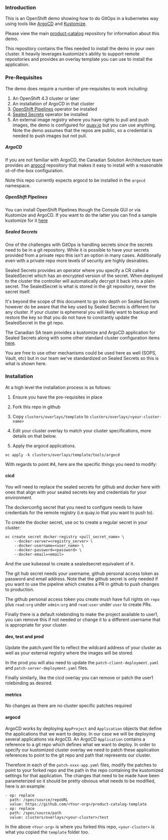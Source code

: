 ### Introduction

This is an OpenShift demo showing how to do GitOps in a kubernetes way using tools like [ArgoCD](https://argoproj.github.io/argo-cd/) and [Kustomize](https://kubernetes.io/docs/tasks/manage-kubernetes-objects/kustomization/).

Please view the main [product-catalog](https://github.com/gnunn-gitops/product-catalog) repository for information about this demo.

This repository contains the files needed to install the demo in your own cluster. It heavily leverages kustomize's ability to support remote repositories and provides an overlay template you can use to install the application.

### Pre-Requisites

The demo does require a number of pre-requisites to work including:

1. An OpenShift 4.3 cluster or later
2. An installation of ArgoCD in that cluster
3. [OpenShift Pipelines](https://www.openshift.com/learn/topics/pipelines) operator be installed
4. [Sealed Secrets](https://github.com/bitnami-labs/sealed-secrets) operator be installed
5. An external image registry where you have rights to pull and push images, the demo is configured for [quay.io](https://quay.io/repository) but you can use anything. Note the demo assumes that the repos are public, so a credential is needed to push images but not pull.

##### ArgoCD

If you are not familiar with ArgoCD, the Canadian Solution Architecture team provides an [argocd](https://github.com/redhat-canada-gitops/argocd) repository that makes it easy to install with a reasonable ot-of-the-box configuration.

Note this repo currently expects argocd to be installed in the ```argocd``` namespace.

##### OpenShift Pipelines

You can install OpenShift Pipelines though the Console GUI or via Kustomize and ArgoCD. If you want to do the latter you can find a sample kustomize for it [here](https://github.com/redhat-canada-gitops/catalog/tree/master/pipelines-operator/base)

##### Sealed Secrets

One of the challenges with GitOps is handling secrets since the secrets need to be in a git repository. While it is possible to have your secrets provided from a private repo this isn't an option in many cases. Additionally even with a private repo more levels of security are highly desirables.

Sealed Secrets provides an operator where you specify a CR called a SealedSecret which has an encrypted version of the secret. When deployed to the cluster the controller will automatically decrypt it back into a plain secret. The SealedSecret is what is stored in the git repository, never the secret itself.

It's beyond the scope of this document to go into depth on Sealed Secrets however do be aware that the key used by Sealed Secrets is different for any cluster. If your cluster is ephemeral you will likely want to backup and restore the key so that you do not have to constantly update the SealedSecret in the git repo.

The Canadian SA team provides a kustomize and ArgoCD application for Sealed Secrets along with some other standard cluster configuration items [here](https://github.com/redhat-canada-gitops/cluster-config).

You are free to use other mechanisms could be used here as well (SOPS, Vault, etc) but in our team we've standardized on Sealed Secrets so this is what is shown here.

### Installation

At a high level the installation process is as follows:

1. Ensure you have the pre-requisites in place

2. Fork this repo in github

3. Copy ```clusters/overlays/template``` to ```clusters/overlays/<your-cluster-name>```

4. Edit your cluster overlay to match your cluster specifications, more details on that below.

5. Apply the argocd applications.

```oc apply -k clusters/overlays/template/tools/argocd```

With regards to point #4, here are the specific things you need to modify:

#### cicd

You will need to replace the sealed secrets for github and docker here with ones that align with your sealed secrets key and credentials for your environment.

The dockerconfig secret that you need to configure needs to have credentials for the remote registry (i.e quay.io that you want to push to).

To create the docker secret, use oc to create a regular secret in your cluster:

```
oc create secret docker-registry <pull_secret_name> \
    --docker-server=<registry_server> \
    --docker-username=<user_name> \
    --docker-password=<password> \
    --docker-email=<email>
```

And the use kubeseal to create a sealedsecret equivalent of it.

The git hub secret needs your username, github personal access token as password and email address. Note that the github secret is only needed if you want to use the pipeline which creates a PR in github to push changes to production.

The github personal access token you create mush have full rights on ```repo``` plus ```read:org``` under ```admin:org``` and ```read:user``` under ```user``` to create PRs.

Finally there is a default rolebinding to make the project available to user1, you can remove this if not needed or change it to a different username that is appropriate for your cluster.

#### dev, test and prod

Update the patch.yaml file to reflect the wildcard address of your cluster as well as your external registry where the images will be stored.

In the prod you will also need to update the ```patch-client-deployment.yaml``` and ```patch-server-deployment.yaml``` files.

Finally similarly, like the cicd overlay you can remove or patch the user1 rolebinding as desired.

#### metrics

No changes as there are no cluster specific patches required

#### argocd

ArgoCD works by deploying ```AppProject``` and ```Application``` objects that define the applications that we want to deploy. In our case we will be deploying several applications via ArgoCD. An ArgoCD ```Application``` contains a reference to a git repo which defines what we want to deploy. In order to specify our kustomized cluster overlay we need to patch these application references to point to the git repo and path that represents our cluster.

Therefore in each of the ```patch-xxxx-app.yaml``` files, modify the patches to point to your forked repo and the path in the repo containing the kustomized settings for that application. The changes that need to be made have been parameterized so it should be pretty obvious what needs to be modified, here is an example:

```
- op: replace
  path: /spec/source/repoURL
  value: https://github.com/<Your-org>/product-catalog-template
- op: replace
  path: /spec/source/path
  value: clusters/overlays/<your-cluster>/test
```

In the above ```<Your-org>``` is where you forked this repo, ```<your-cluster>``` is what you copied the ```template``` folder too.